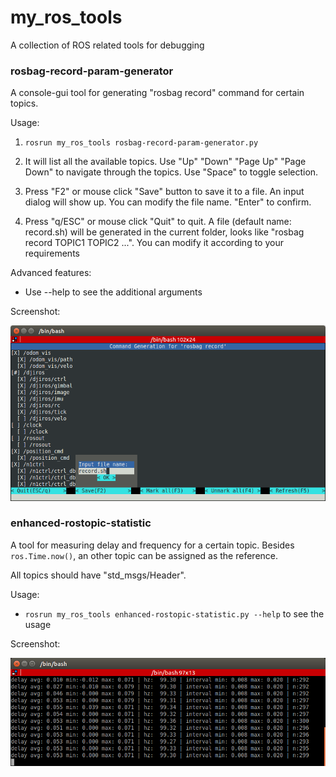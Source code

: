 # my_ros_tools
A collection of ROS related tools for debugging

### rosbag-record-param-generator

A console-gui tool for generating "rosbag record" command for certain topics.

Usage: 

1. ```rosrun my_ros_tools rosbag-record-param-generator.py```

2. It will list all the available topics. Use "Up" "Down" "Page Up" "Page Down" to navigate through the topics. Use "Space" to toggle selection.

3. Press "F2" or mouse click "Save" button to save it to a file. An input dialog will show up. You can modify the file name. "Enter" to confirm.

4. Press "q/ESC" or mouse click "Quit" to quit. A file (default name: record.sh) will be generated in the current folder, looks like "rosbag record TOPIC1 TOPIC2 ...". You can modify it according to your requirements

Advanced features:
* Use --help to see the additional arguments

Screenshot:

![](doc/rosbag-record-param-generator-screenshot.png)

### enhanced-rostopic-statistic

A tool for measuring delay and frequency for a certain topic. Besides ```ros.Time.now()```, an other topic can be assigned as the reference.

All topics should have "std_msgs/Header".

Usage: 
* ```rosrun my_ros_tools enhanced-rostopic-statistic.py --help``` to see the usage

Screenshot:

![](doc/enhanced-rostopic-statistic-screenshot.png)

